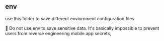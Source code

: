 ## env
use this folder to save different enviornment configuration files.

:jack_o_lantern: Do not use env to save sensitive data. It's basically impossible to prevent users from reverse engineering mobile app secrets,